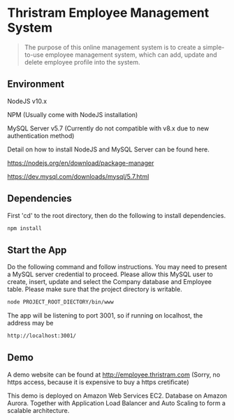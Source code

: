 # Thristram Employee Management System

> The purpose of this online management system is to create a simple-to-use employee management system, which can add, update and delete employee profile into the system. 

## Environment

NodeJS v10.x

NPM (Usually come with NodeJS installation)

MySQL Server v5.7 (Currently do not compatible with v8.x due to new authentication method)

Detail on how to install NodeJS and MySQL Server can be found here.

https://nodejs.org/en/download/package-manager

https://dev.mysql.com/downloads/mysql/5.7.html

## Dependencies

First 'cd' to the root directory, then do the following to install dependencies.

```sh
npm install
```

## Start the App
Do the following command and follow instructions. You may need to present a MySQL server credential to proceed. Please allow this MySQL user to create, insert, update and select the Company database and Employee table. Please make sure that the project directory is writable.

```sh
node PROJECT_ROOT_DIECTORY/bin/www
```

The app will be listening to port 3001, so if running on localhost, the address may be 

```sh
http://localhost:3001/
```

## Demo
A demo website can be found at http://employee.thristram.com (Sorry, no https access, because it is expensive to buy a https cretificate)

This demo is deployed on Amazon Web Services EC2. Database on Amazon Aurora. Together with Application Load Balancer and Auto Scaling to form a scalable architecture.
